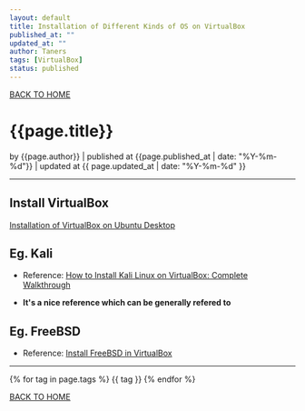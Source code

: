 ```yaml
---
layout: default
title: Installation of Different Kinds of OS on VirtualBox
published_at: ""
updated_at: ""
author: Taners
tags: [VirtualBox]
status: published
---
```

[BACK TO HOME](https://tane-rs.github.io)

# {{page.title}}

by {{page.author}} |
published at {{page.published_at | date: "%Y-%m-%d"}} |
updated at {{ page.updated_at | date: "%Y-%m-%d" }}

---



## Install VirtualBox

[Installation of VirtualBox on Ubuntu Desktop](log/2019-09-14-00.md)


## Eg. Kali

- Reference: [How to Install Kali Linux on VirtualBox: Complete Walkthrough](https://www.nakivo.com/blog/how-to-install-kali-linux-on-virtualbox/)

- **It's a nice reference which can be generally refered to** 


## Eg. FreeBSD

- Reference: [Install FreeBSD in VirtualBox](https://linuxhint.com/install_freebsd_virtualbox/)


---

{% for tag in page.tags %}
  {{ tag }}
{% endfor %}

[BACK TO HOME](https://tane-rs.github.io)
